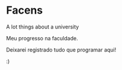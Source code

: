# Facens
A lot things about a university 


Meu progresso na faculdade.

Deixarei registrado tudo que programar aqui!

:)
